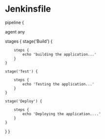 # Jenkinsfile
pipeline {

agent any

stages {
    stage('Build') {
       
        steps {
            echo 'building the application...'
        }
    }
    
    stage('Test') {
       
        steps {
            echo 'Testing the application...'
        }
    }
    
    stage('Deploy') {
        
        steps {
            echo 'Deploying the application....'
        }
    }
}
}
